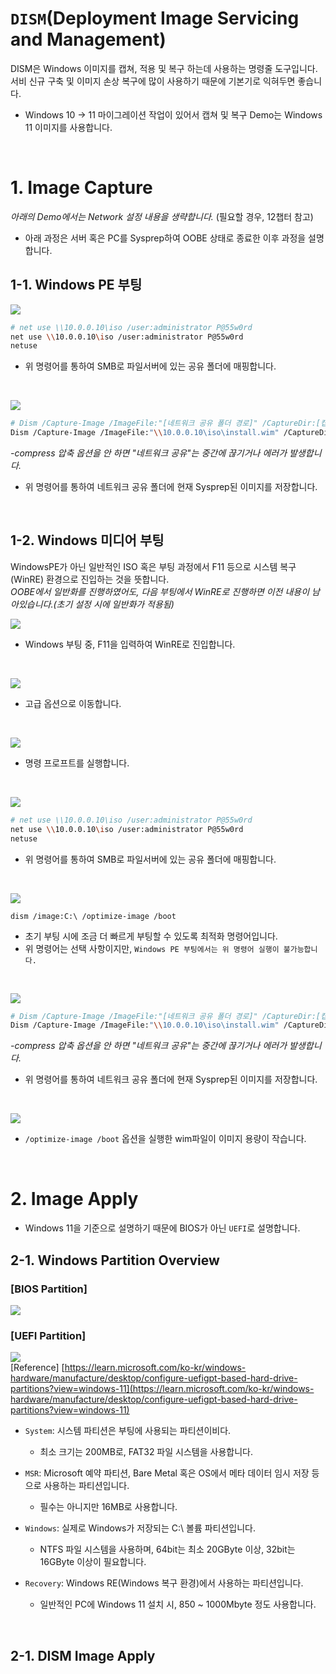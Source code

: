 # `DISM`(Deployment Image Servicing and Management)
DISM은 Windows 이미지를 캡쳐, 적용 및 복구 하는데 사용하는 명령줄 도구입니다.  
서비 신규 구축 및 이미지 손상 복구에 많이 사용하기 때문에 기본기로 익혀두면 좋습니다.  

* Windows 10 -> 11 마이그레이션 작업이 있어서 캡쳐 및 복구 Demo는 Windows 11 이미지를 사용합니다. 

</br>

# 1. Image Capture
_아래의 Demo에서는 Network 설정 내용을 생략합니다._ (필요할 경우, 12챕터 참고)
* 아래 과정은 서버 혹은 PC를 Sysprep하여 OOBE 상태로 종료한 이후 과정을 설명합니다.

## 1-1. Windows PE 부팅

![](./MD_Images/13_01001.jpg)
```bash
# net use \\10.0.0.10\iso /user:administrator P@55w0rd
net use \\10.0.0.10\iso /user:administrator P@55w0rd
netuse
```
* 위 명령어를 통하여 SMB로 파일서버에 있는 공유 폴더에 매핑합니다.

</br>

![](./MD_Images/13_01002.jpg)
```bash
# Dism /Capture-Image /ImageFile:"[네트워크 공유 폴더 경로]" /CaptureDir:[캡쳐할 볼륨] /Name:[인덱스명] /compress:max
Dism /Capture-Image /ImageFile:"\\10.0.0.10\iso\install.wim" /CaptureDir:C:\ /Name:Windows11LSH /compress:max
```
_-compress 압축 옵션을 안 하면 "네트워크 공유"는 중간에 끊기거나 에러가 발생합니다._
* 위 명령어를 통하여 네트워크 공유 폴더에 현재 Sysprep된 이미지를 저장합니다.

</br>

## 1-2. Windows 미디어 부팅
WindowsPE가 아닌 일반적인 ISO 혹은 부팅 과정에서 F11 등으로 시스템 복구(WinRE) 환경으로 진입하는 것을 뜻합니다.  
_OOBE에서 일반화를 진행하였어도, 다음 부팅에서 WinRE로 진행하면 이전 내용이 남아있습니다.(초기 설정 시에 일반화가 적용됨)_

![](./MD_Images/13_02001.jpg)
* Windows 부팅 중, F11을 입력하여 WinRE로 진입합니다.

</br>

![](./MD_Images/13_02002.jpg)
* 고급 옵션으로 이동합니다.

</br>

![](./MD_Images/13_02003.jpg)
* 명령 프로프트를 실행합니다.

</br>

![](./MD_Images/13_02004.jpg)
```bash
# net use \\10.0.0.10\iso /user:administrator P@55w0rd
net use \\10.0.0.10\iso /user:administrator P@55w0rd
netuse
```
* 위 명령어를 통하여 SMB로 파일서버에 있는 공유 폴더에 매핑합니다.

</br>

![](./MD_Images/13_02005.jpg)
```
dism /image:C:\ /optimize-image /boot
```
* 초기 부팅 시에 조금 더 빠르게 부팅할 수 있도록 최적화 명령어입니다.
* 위 명령어는 선택 사항이지만, `Windows PE 부팅에서는 위 명령어 실행이 불가능합니다.`

</br>

![](./MD_Images/13_02006.jpg)
```bash
# Dism /Capture-Image /ImageFile:"[네트워크 공유 폴더 경로]" /CaptureDir:[캡쳐할 볼륨] /Name:[인덱스명] /compress:max
Dism /Capture-Image /ImageFile:"\\10.0.0.10\iso\install.wim" /CaptureDir:C:\ /Name:Windows11LSH /compress:max
```
_-compress 압축 옵션을 안 하면 "네트워크 공유"는 중간에 끊기거나 에러가 발생합니다._
* 위 명령어를 통하여 네트워크 공유 폴더에 현재 Sysprep된 이미지를 저장합니다.

</br>

![](./MD_Images/13_02007.jpg)
* `/optimize-image /boot` 옵션을 실행한 wim파일이 이미지 용량이 작습니다. 

</br>

# 2. Image Apply
* Windows 11을 기준으로 설명하기 때문에 BIOS가 아닌 `UEFI`로 설명합니다.

## 2-1. Windows Partition Overview

### [BIOS Partition]
![](./MD_Images/13_00001.jpg)

### [UEFI Partition]
![](./MD_Images/13_00002.jpg)  
[Reference] [https://learn.microsoft.com/ko-kr/windows-hardware/manufacture/desktop/configure-uefigpt-based-hard-drive-partitions?view=windows-11](https://learn.microsoft.com/ko-kr/windows-hardware/manufacture/desktop/configure-uefigpt-based-hard-drive-partitions?view=windows-11)

* `System`: 시스템 파티션은 부팅에 사용되는 파티션이비다.
    * 최소 크기는 200MB로, FAT32 파일 시스템을 사용합니다.

* `MSR`: Microsoft 예약 파티션, Bare Metal 혹은 OS에서 메타 데이터 임시 저장 등으로 사용하는 파티션입니다.
    * 필수는 아니지만 16MB로 사용합니다.

* `Windows`: 실제로 Windows가 저장되는 C:\ 볼륨 파티션입니다.
    * NTFS 파일 시스템을 사용하며, 64bit는 최소 20GByte 이상, 32bit는 16GByte 이상이 필요합니다.

* `Recovery`: Windows RE(Windows 복구 환경)에서 사용하는 파티션입니다.
    * 일반적인 PC에 Windows 11 설치 시, 850 ~ 1000Mbyte 정도 사용합니다.

</br>

## 2-1. DISM Image Apply